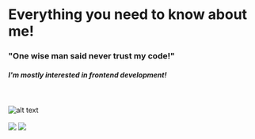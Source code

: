 # Everything you need to know about me!

<h3>"One wise man said never trust my code!"</h3> 
<h5>I'm mostly interested in frontend development!</h5>
</br>


![alt text](https://i-viaplay-com.akamaized.net/viaplay-prod/936/572/1472747571-2cdeb6b59fd6011b7a4813d4af6bd3519a995b1e.jpg?width=1600&height=900)
</br>
</br>
<img src="https://pluralsight2.imgix.net/paths/images/javascript-542e10ea6e.png" style="width: 150px height: 150px"></img>
<img src="https://camo.githubusercontent.com/6433ae2acf0465f470f2ddb9b058d866ce2d4fc96b894954f882c2075f22981f/68747470733a2f2f696d6167652e6962622e636f2f695748724b6e2f72656163745f6e61746976655f7461696c77696e642e706e67" style="width=100px height=100px"></img>
</br>

